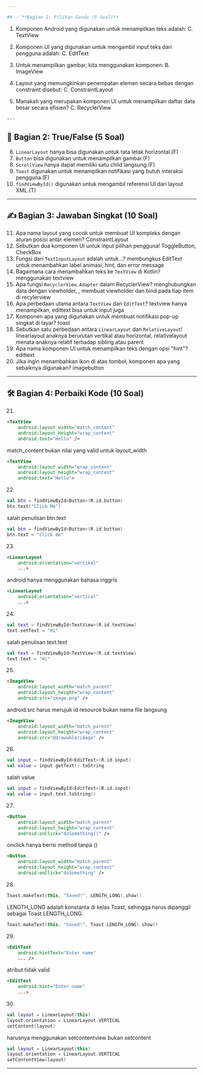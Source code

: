 ```yaml
---

## ✅ **Bagian 1: Pilihan Ganda (5 Soal)**

```
1. Komponen Android yang digunakan untuk menampilkan teks adalah:
   C. TextView

2. Komponen UI yang digunakan untuk mengambil input teks dari pengguna adalah:
   C. EditText

3. Untuk menampilkan gambar, kita menggunakan komponen:
   B. ImageView

4. Layout yang memungkinkan penempatan elemen secara bebas dengan constraint disebut:
   C. ConstraintLayout

5. Manakah yang merupakan komponen UI untuk menampilkan daftar data besar secara efisien?
   C. RecyclerView

```
---
```


## 🔄 **Bagian 2: True/False (5 Soal)**

6. `LinearLayout` hanya bisa digunakan untuk tata letak horizontal.(F)
7. `Button` bisa digunakan untuk menampilkan gambar.(F)
8. `ScrollView` hanya dapat memiliki satu child langsung.(F)
9. `Toast` digunakan untuk menampilkan notifikasi yang butuh interaksi pengguna.(F)
10. `findViewById()` digunakan untuk mengambil referensi UI dari layout XML.(T)

---

## ✍️ **Bagian 3: Jawaban Singkat (10 Soal)**

11. Apa nama layout yang cocok untuk membuat UI kompleks dengan aturan posisi antar elemen?
ConstraintLayout
12. Sebutkan dua komponen UI untuk input pilihan pengguna!
ToggleButton, CheckBox
13. Fungsi dari `TextInputLayout` adalah untuk...?
membungkus EditText untuk menambahkan label animasi, hint, dan error message
14. Bagaimana cara menambahkan teks ke `TextView` di Kotlin?
menggunakan textview
15. Apa fungsi `RecyclerView.Adapter` dalam RecyclerView?
menghubungkan data dengan viewholder, , membuat viewholder dan bind pada tiap item di recylerview
16. Apa perbedaan utama antara `TextView` dan `EditText`?
textview hanya menampilkan, edittext bisa untuk input juga
17. Komponen apa yang digunakan untuk membuat notifikasi pop-up singkat di layar?
toast
18. Sebutkan satu perbedaan antara `LinearLayout` dan `RelativeLayout`!
linearlayout anaknya berurutan vertikal atau horizontal, relativelayout menata anaknya relatif terhadap sibling atau parent
19. Apa nama komponen UI untuk menampilkan teks dengan opsi "hint"?
edittext
20. Jika ingin menambahkan ikon di atas tombol, komponen apa yang sebaiknya digunakan?
imagebutton
---

## 🛠️ **Bagian 4: Perbaiki Kode (10 Soal)**

21.

```xml
<TextView
    android:layout_width="match_content"
    android:layout_height="wrap_content"
    android:text="Hello" />
```
match_content bukan nilai yang valid untuk layout_width
```xml
<TextView
    android:layout_width="wrap_content"
    android:layout_height="wrap_content"
    android:text="Hello">
```
22.

```kotlin
val btn = findViewById<Button>(R.id.button)
btn.text("Click Me")
```
salah penulisan btn.text
```kotlin
val btn = findViewById<Button>(R.id.button)
btn.text = "Click me"
```
23.

```xml
<LinearLayout
    android:orientation="vertikal"
    ...>
```
android hanya menggunakan bahasa inggris
```xml
<LinearLayout
    android:orientation="vertical"
    ...>
```
24.

```kotlin
val text = findViewById<TextView>(R.id.textView)
text.setText = "Hi"
```
salah penulisan text.text
```kotlin
val text = findViewById<TextView>(R.id.textView)
text.text = "Hi"
```
25.

```xml
<ImageView
    android:layout_width="match_parent"
    android:layout_height="wrap_content"
    android:src="image.png" />
```
android:src harus merujuk id resource bukan nama file langsung
```xml
<ImageView
    android:layout_width="match_parent"
    android:layout_height="wrap_content"
    android:src="@drawable/image" />
```

26.

```kotlin
val input = findViewById<EditText>(R.id.input)
val value = input.getText().toString
```
salah value 
```kotlin
val input = findViewById<EditText>(R.id.input)
val value = input.text.toString()
```

27.

```xml
<Button
    android:layout_width="match_parent"
    android:layout_height="wrap_content"
    android:onClick="doSomething()" />
```
onclick hanya berisi method tanpa ()
```xml
<Button
    android:layout_width="match_parent"
    android:layout_height="wrap_content"
    android:onClick="doSomething" />
```
28.

```kotlin
Toast.makeText(this, "Saved!", LENGTH_LONG).show()
```
LENGTH_LONG adalah konstanta di kelas Toast, sehingga harus dipanggil sebagai Toast.LENGTH_LONG.
```kotlin
Toast.makeText(this, "Saved!", Toast.LENGTH_LONG).show()
```

29.

```xml
<EditText
    android:hintText="Enter name"
    ... />
```
atribut tidak valid
```xml
<EditText
    android:hint="Enter name"
    ...>
```
30.

```kotlin
val layout = LinearLayout(this)
layout.orientation = LinearLayout.VERTICAL
setContent(layout)
```
harusnya menggunakan setcontentview bukan setcontent
```kotlin
val layout = LinearLayout(this)
layout.orientation = LinearLayout.VERTICAL
setContentView(layout)
```

---
